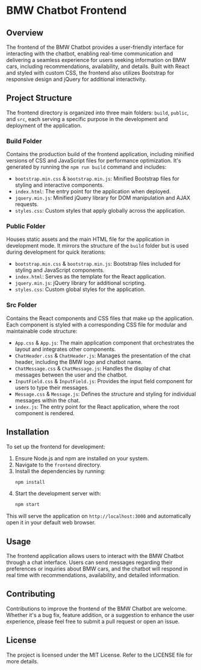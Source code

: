 # BMW Chatbot Frontend

## Overview

The frontend of the BMW Chatbot provides a user-friendly interface for interacting with the chatbot, enabling real-time communication and delivering a seamless experience for users seeking information on BMW cars, including recommendations, availability, and details. Built with React and styled with custom CSS, the frontend also utilizes Bootstrap for responsive design and jQuery for additional interactivity.

## Project Structure

The frontend directory is organized into three main folders: `build`, `public`, and `src`, each serving a specific purpose in the development and deployment of the application.

### Build Folder

Contains the production build of the frontend application, including minified versions of CSS and JavaScript files for performance optimization. It's generated by running the `npm run build` command and includes:

- `bootstrap.min.css` & `bootstrap.min.js`: Minified Bootstrap files for styling and interactive components.
- `index.html`: The entry point for the application when deployed.
- `jquery.min.js`: Minified jQuery library for DOM manipulation and AJAX requests.
- `styles.css`: Custom styles that apply globally across the application.

### Public Folder

Houses static assets and the main HTML file for the application in development mode. It mirrors the structure of the `build` folder but is used during development for quick iterations:

- `bootstrap.min.css` & `bootstrap.min.js`: Bootstrap files included for styling and JavaScript components.
- `index.html`: Serves as the template for the React application.
- `jquery.min.js`: jQuery library for additional scripting.
- `styles.css`: Custom global styles for the application.

### Src Folder

Contains the React components and CSS files that make up the application. Each component is styled with a corresponding CSS file for modular and maintainable code structure:

- `App.css` & `App.js`: The main application component that orchestrates the layout and integrates other components.
- `ChatHeader.css` & `ChatHeader.js`: Manages the presentation of the chat header, including the BMW logo and chatbot name.
- `ChatMessage.css` & `ChatMessage.js`: Handles the display of chat messages between the user and the chatbot.
- `InputField.css` & `InputField.js`: Provides the input field component for users to type their messages.
- `Message.css` & `Message.js`: Defines the structure and styling for individual messages within the chat.
- `index.js`: The entry point for the React application, where the root component is rendered.

## Installation

To set up the frontend for development:

1. Ensure Node.js and npm are installed on your system.
2. Navigate to the `frontend` directory.
3. Install the dependencies by running:
   ```bash
   npm install
   ```
4. Start the development server with:
   ```bash
   npm start
   ```

This will serve the application on `http://localhost:3000` and automatically open it in your default web browser.

## Usage

The frontend application allows users to interact with the BMW Chatbot through a chat interface. Users can send messages regarding their preferences or inquiries about BMW cars, and the chatbot will respond in real time with recommendations, availability, and detailed information.

## Contributing

Contributions to improve the frontend of the BMW Chatbot are welcome. Whether it's a bug fix, feature addition, or a suggestion to enhance the user experience, please feel free to submit a pull request or open an issue.

## License

The project is licensed under the MIT License. Refer to the LICENSE file for more details.
